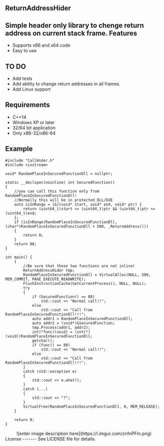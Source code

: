 ReturnAddressHider
--------
Simple header only library to chenge return address on current stack frame.
Features
--------
* Supports x86 and x64 code
* Easy to use

TO DO
--------
* Add tests
* Add ability to change return addresses in all frames.
* Add Linux support

Requirements
-----
* C++14
* Windows XP or later
* 32/64 bit application
* Only x86-32/x86-64

Example
-----
    #include "CallHider.h"
    #include <iostream>
    
    void* RandomPlaceInSecuredFunctionDll = nullptr;
    
    static __declspec(noinline) int SecuredFunction()
    {
    	//you can call this function only from RandomPlaceInSecuredFunctionDll!
    	//Normally this will be in protected DLL/EXE
    	auto isInRange = [&](void* start, void* end, void* ptr) {
    		return (uint64_t)start <= (uint64_t)ptr && (uint64_t)ptr <= (uint64_t)end;
    	};
    	if (isInRange(RandomPlaceInSecuredFunctionDll, (char*)RandomPlaceInSecuredFunctionDll + 500, _ReturnAddress()))
    	{
    		return 0;
    	}
    	return 88;
    }
    
    int main() {
    	{
    		//Be sure that these two functions are not inline!
    		ReturnAddressHider tmp;
    		RandomPlaceInSecuredFunctionDll = VirtualAlloc(NULL, 500, MEM_COMMIT, PAGE_EXECUTE_READWRITE);
    		FlushInstructionCache(GetCurrentProcess(), NULL, NULL);
    		try
    		{
    			if (SecuredFunction() == 88)
    				std::cout << "Normal call!!";
    			else
    				std::cout << "Call from RandomPlaceInSecuredFunctionDll!!!";
    			auto addr1 = RandomPlaceInSecuredFunctionDll;
    			auto addr2 = (void*)&SecuredFunction;
    			tmp.Process(addr1, addr2);
    			int(*func)(void) = (int(*)(void))RandomPlaceInSecuredFunctionDll;
    			getchar();
    			if (func() == 88)
    				std::cout << "Normal call!!";
    			else
    				std::cout << "Call from RandomPlaceInSecuredFunctionDll!!!";
    		}
    		catch (std::exception e)
    		{
    			std::cout << e.what();
    		}
    		catch (...)
    		{
    			std::cout << "?";
    		}
    		VirtualFree(RandomPlaceInSecuredFunctionDll, 0, MEM_RELEASE);
    	}
    
    	return 0;
    }
<center>
![enter image description here](https://i.imgur.com/znfnPFm.png)
</center>
License
-------
See LICENSE file for details.
